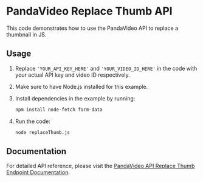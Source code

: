 

# PandaVideo Replace Thumb API

This code demonstrates how to use the PandaVideo API to replace a thumbnail in JS.

## Usage

1. Replace `'YOUR_API_KEY_HERE'` and `'YOUR_VIDEO_ID_HERE'` in the code with your actual API key and video ID respectively.

2. Make sure to have Node.js installed for this example.

3. Install dependencies in the example by running:
   ```bash
   npm install node-fetch form-data
   ```

4. Run the code:
   ```bash
   node replaceThumb.js
   ```

## Documentation

For detailed API reference, please visit the [PandaVideo API Replace Thumb Endpoint Documentation](https://pandavideo.readme.io/reference/replace-thumb).
```
